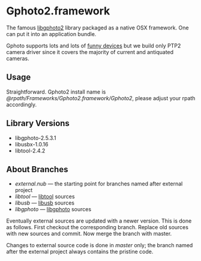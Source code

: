 # Gphoto2.framework

The famous [libgphoto2](http://www.gphoto.org) library packaged as a native OSX framework.
One can put it into an application bundle.

Gphoto supports lots and lots of [funny devices](https://github.com/mejedi/Gphoto2.framework/tree/master/libgphoto/camlibs) but we build only PTP2 camera driver since
it covers the majority of current and antiquated cameras.

## Usage

Straightforward. Gphoto2 install name is *@rpath/Frameworks/Gphoto2.framework/Gphoto2*,
please adjust your rpath accordingly.

## Library Versions
- libgphoto-2.5.3.1
- libusbx-1.0.16
- libtool-2.4.2

## About Branches

- *external.nub* — the starting point for branches named after external project
- *libtool* — [libtool](http://www.gnu.org/software/libtool/) sources
- *libusb* — [libusb](http://www.libusb.org) sources
- *libgphoto* — [libgphoto](http://www.gphoto.org) sources

Eventually external sources are updated with a newer version. This is done as follows.
First checkout the corresponding branch. Replace old sources with new sources and commit.
Now merge the branch with master.

Changes to external source code is done in *master* only; the branch named after the
external project always contains the pristine code.


